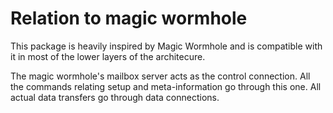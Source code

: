 # Relation to magic wormhole

This package is heavily inspired by Magic Wormhole and is compatible with it in most of the lower layers of the architecure.

The magic wormhole's mailbox server acts as the control connection. All the commands relating setup and meta-information go through this one.
All actual data transfers go through data connections.


